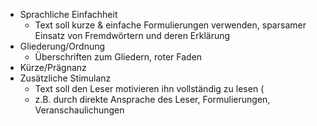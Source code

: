 - Sprachliche Einfachheit
	- Text soll kurze & einfache Formulierungen verwenden, sparsamer Einsatz von Fremdwörtern und deren Erklärung
- Gliederung/Ordnung
	- Überschriften zum Gliedern, roter Faden
- Kürze/Prägnanz
- Zusätzliche Stimulanz
	- Text soll den Leser motivieren ihn vollständig zu lesen (
	- z.B. durch direkte Ansprache des Leser, Formulierungen, Veranschaulichungen